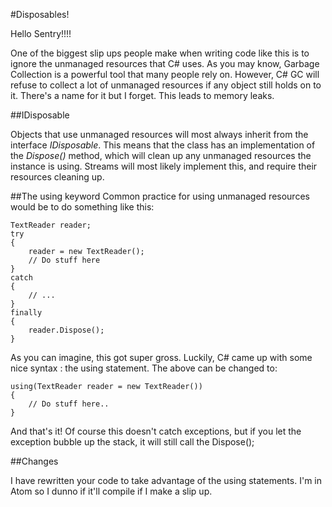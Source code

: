 #Disposables!

Hello Sentry!!!!

One of the biggest slip ups people make when writing code like this is to ignore
the unmanaged resources that C# uses. As you may know, Garbage Collection is a
powerful tool that many people rely on. However, C# GC will refuse to collect
a lot of unmanaged resources if any object still holds on to it. There's a name
for it but I forget. This leads to memory leaks.

##IDisposable

Objects that use unmanaged resources will most always inherit from the interface
*IDisposable*. This means that the class has an implementation of the *Dispose()*
method, which will clean up any unmanaged resources the instance is using. Streams
will most likely implement this, and require their resources cleaning up.

##The using keyword
Common practice for using unmanaged resources would be to do something like this:

    TextReader reader;
    try
    {
        reader = new TextReader();
        // Do stuff here
    }
    catch
    {
        // ...
    }
    finally
    {
        reader.Dispose();
    }

As you can imagine, this got super gross. Luckily, C# came up with some nice
syntax : the using statement. The above can be changed to:

    using(TextReader reader = new TextReader())
    {
        // Do stuff here..
    }

And that's it! Of course this doesn't catch exceptions, but if you let the
exception bubble up the stack, it will still call the Dispose();

##Changes

I have rewritten your code to take advantage of the using statements. I'm in
Atom so I dunno if it'll compile if I make a slip up. 
